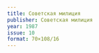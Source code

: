 ```yaml
---
title: Советская милиция
publisher: Советская милиция
year: 1987
issue: 10
format: 70×108/16
---
```

